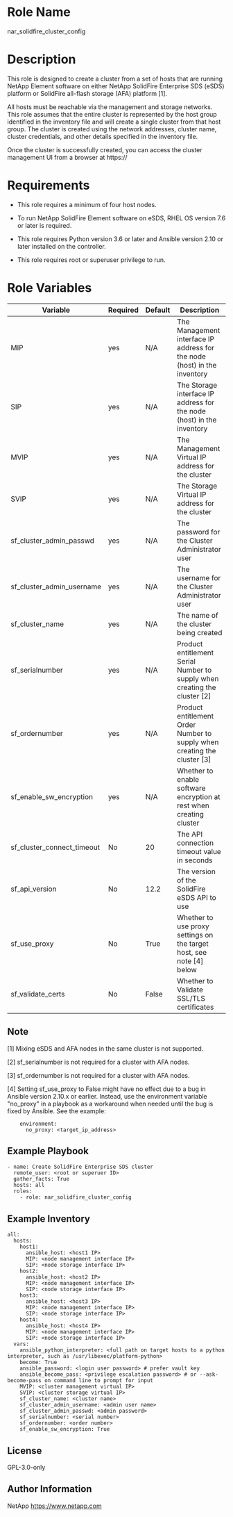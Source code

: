Role Name
=========
nar_solidfire_cluster_config


Description
===========
This role is designed to create a cluster from a set of hosts that are running NetApp Element software on either NetApp SolidFire Enterprise SDS (eSDS) platform or SolidFire all-flash storage (AFA) platform [1].

All hosts must be reachable via the management and storage networks. This role assumes that the entire cluster is represented by the host group identified in the inventory file and will create a single cluster from that host group. The cluster is created using the network addresses, cluster name, cluster credentials, and other details specified in the inventory file.

Once the cluster is successfully created, you can access the cluster management UI from a browser at https://<MVIP>
 
Requirements
============
* This role requires a minimum of four host nodes. 

* To run NetApp SolidFire Element software on eSDS, RHEL OS version 7.6 or later is required.

* This role requires Python version 3.6 or later and Ansible version 2.10 or later installed on the controller.

* This role requires root or superuser privilege to run.

Role Variables
==============

| Variable                   | Required | Default | Description                                                               |
|----------------------------|----------|---------|---------------------------------------------------------------------------|
| MIP                        | yes      | N/A     | The Management interface IP address for the node (host) in the inventory  |
| SIP                        | yes      | N/A     | The Storage interface IP address for the node (host) in the inventory     |
| MVIP                       | yes      | N/A     | The Management Virtual IP address for the cluster                         |
| SVIP                       | yes      | N/A     | The Storage Virtual IP address for the cluster                            |
| sf_cluster_admin_passwd    | yes      | N/A     | The password for the Cluster Administrator user                           |
| sf_cluster_admin_username  | yes      | N/A     | The username for the Cluster Administrator user                           |
| sf_cluster_name            | yes      | N/A     | The name of the cluster being created                                     |
| sf_serialnumber            | yes      | N/A     | Product entitlement Serial Number to supply when creating the cluster [2] |
| sf_ordernumber             | yes      | N/A     | Product entitlement Order Number to supply when creating the cluster [3]  |
| sf_enable_sw_encryption    | yes      | N/A     | Whether to enable software encryption at rest when creating cluster       |
| sf_cluster_connect_timeout | No       | 20      | The API connection timeout value in seconds                               |
| sf_api_version             | No       | 12.2    | The version of the SolidFire eSDS API to use                              |
| sf_use_proxy               | No       | True    | Whether to use proxy settings on the target host, see note [4] below      |
| sf_validate_certs          | No       | False   | Whether to Validate SSL/TLS certificates                                  |

Note
----

[1] Mixing eSDS and AFA nodes in the same cluster is not supported.

[2] sf_serialnumber is not required for a cluster with AFA nodes.

[3] sf_ordernumber is not required for a cluster with AFA nodes.

[4] Setting sf_use_proxy to False might have no effect due to a bug in Ansible version 2.10.x or earlier. Instead, use the
    environment variable "no_proxy" in a playbook as a workaround when needed until the bug is fixed by Ansible. See the example:
```ansible
    environment:
      no_proxy: <target_ip_address>                                                             
```


Example Playbook
----------------
```ansible
- name: Create SolidFire Enterprise SDS cluster
  remote_user: <root or superuer ID>
  gather_facts: True
  hosts: all
  roles:
    - role: nar_solidfire_cluster_config
```

Example Inventory
-----------------
```
all:
  hosts:
    host1:
      ansible_host: <host1 IP>
      MIP: <node management interface IP>
      SIP: <node storage interface IP>
    host2:
      ansible_host: <host2 IP>
      MIP: <node management interface IP>
      SIP: <node storage interface IP>
    host3:
      ansible_host: <host3 IP>
      MIP: <node management interface IP>
      SIP: <node storage interface IP>
    host4:
      ansible_host: <host4 IP>
      MIP: <node management interface IP>
      SIP: <node storage interface IP>
  vars:
    ansible_python_interpreter: <full path on target hosts to a python interpreter, such as /usr/libexec/platform-python>
    become: True
    ansible_password: <login user password> # prefer vault key
    ansible_become_pass: <privilege escalation password> # or --ask-become-pass on command line to prompt for input
    MVIP: <cluster management virtual IP>
    SVIP: <cluster storage virtual IP>
    sf_cluster_name: <cluster name>
    sf_cluster_admin_username: <admin user name>
    sf_cluster_admin_passwd: <admin password>
    sf_serialnumber: <serial number>
    sf_ordernumber: <order number>
    sf_enable_sw_encryption: True
```

License
-------
GPL-3.0-only

Author Information
------------------

NetApp
https://www.netapp.com
